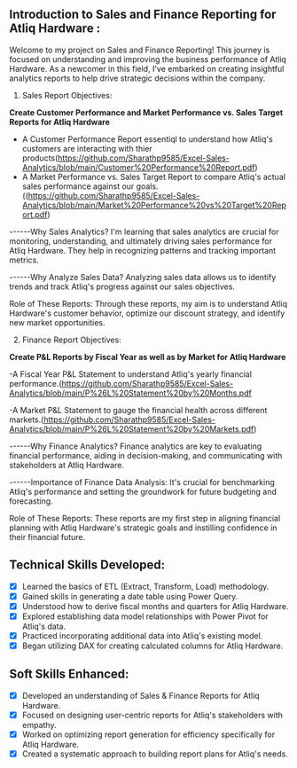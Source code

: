 ## Introduction to Sales and Finance Reporting for Atliq Hardware :


Welcome to my project on Sales and Finance Reporting! This journey is focused on understanding and improving the business performance of Atliq Hardware. As a newcomer in this field, I've embarked on creating insightful analytics reports to help drive strategic decisions within the company.

1) Sales Report Objectives:

**Create Customer Performance and Market Performance vs. Sales Target Reports for Atliq Hardware**

- A Customer Performance Report essentiql to understand how Atliq's customers are interacting with thier products(https://github.com/Sharathp9585/Excel-Sales-Analytics/blob/main/Customer%20Performance%20Report.pdf)
- A Market Performance vs. Sales Target Report to compare Atliq's actual sales performance against our goals.((https://github.com/Sharathp9585/Excel-Sales-Analytics/blob/main/Market%20Performance%20vs%20Target%20Report.pdf)

------Why Sales Analytics? I'm learning that sales analytics are crucial for monitoring, understanding, and ultimately driving sales performance for Atliq Hardware. 
They help in recognizing patterns and tracking important metrics.

------Why Analyze Sales Data? Analyzing sales data allows us to identify trends and track Atliq's progress against our sales objectives.

Role of These Reports: Through these reports, my aim is to understand Atliq Hardware's customer behavior, optimize our discount strategy, and identify new market opportunities.

2) Finance Report Objectives:

**Create P&L Reports by Fiscal Year as well as by Market for Atliq Hardware**

-A Fiscal Year P&L Statement to understand Atliq's yearly financial performance.(https://github.com/Sharathp9585/Excel-Sales-Analytics/blob/main/P%26L%20Statement%20by%20Months.pdf

-A Market P&L Statement to gauge the financial health across different markets.(https://github.com/Sharathp9585/Excel-Sales-Analytics/blob/main/P%26L%20Statement%20by%20Markets.pdf)

------Why Finance Analytics? Finance analytics are key to evaluating financial performance, aiding in decision-making, and communicating with stakeholders at Atliq Hardware.

------Importance of Finance Data Analysis: It's crucial for benchmarking Atliq's performance and setting the groundwork for future budgeting and forecasting.

Role of These Reports: These reports are my first step in aligning financial planning with Atliq Hardware's strategic goals and instilling confidence in their financial future.

## Technical Skills Developed:
 - [x]	Learned the basics of ETL (Extract, Transform, Load) methodology.
 - [x]	Gained skills in generating a date table using Power Query.
 - [x]	Understood how to derive fiscal months and quarters for Atliq Hardware.
 - [x]	Explored establishing data model relationships with Power Pivot for Atliq's data.
 - [x]	Practiced incorporating additional data into Atliq's existing model.
 - [x]	Began utilizing DAX for creating calculated columns for Atliq Hardware.

## Soft Skills Enhanced:
 - [x]	Developed an understanding of Sales & Finance Reports for Atliq Hardware.
 - [x]	Focused on designing user-centric reports for Atliq's stakeholders with empathy.
 - [x]	Worked on optimizing report generation for efficiency specifically for Atliq Hardware.
 - [x]	Created a systematic approach to building report plans for Atliq's needs.
